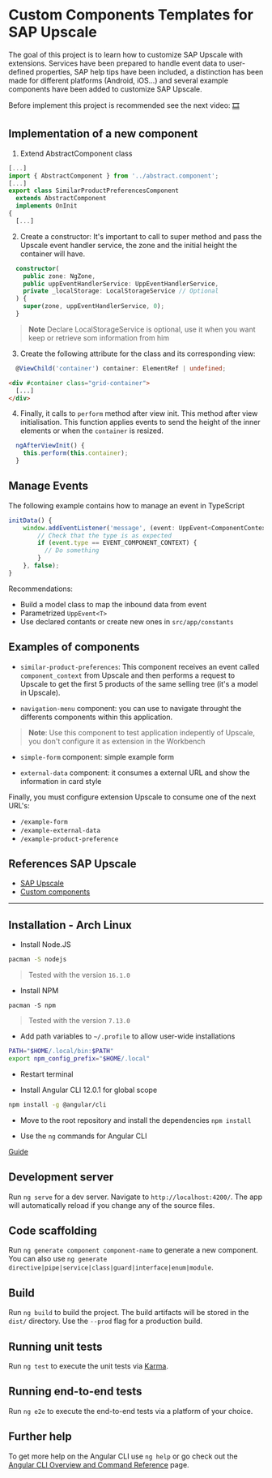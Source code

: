 # Custom Components Templates for SAP Upscale

The goal of this project is to learn how to customize SAP Upscale with extensions. Services have been prepared to handle event data to user-defined properties, SAP help tips have been included, a distinction has been made for different platforms (Android, iOS...) and several example components have been added to customize SAP Upscale.

Before implement this project is recommended see the next video: [🎞️](https://help.sap.com/viewer/a99d6fa0606f4f3cbf251e4e61f35feb/SHIP/en-US/f542f9dc2d744b28b471ca6f044d832c.html)


## Implementation of a new component

1. Extend AbstractComponent class
```ts
[...]
import { AbstractComponent } from '../abstract.component';
[...]
export class SimilarProductPreferencesComponent
  extends AbstractComponent
  implements OnInit
{
  [...]
```

2. Create a constructor: It's important to call to super method and pass the Upscale event handler service, the zone and the initial height the container will have.
```ts
  constructor(
    public zone: NgZone,
    public uppEventHandlerService: UppEventHandlerService,
    private _localStorage: LocalStorageService // Optional
  ) {
    super(zone, uppEventHandlerService, 0);
  }
```
> **Note** Declare LocalStorageService is optional, use it when you want keep or retrieve som information from him

3. Create the following attribute for the class and its corresponding view: 
```ts
  @ViewChild('container') container: ElementRef | undefined;
```

```html
<div #container class="grid-container">
  [...]
</div>
```

4. Finally, it calls to `perform` method after view init. This method after view initialisation. This function applies events to send the height of the inner elements or when the `container` is resized.

```ts
  ngAfterViewInit() {
    this.perform(this.container);
  }
```

## Manage Events

The following example contains how to manage an event in TypeScript

```ts
initData() {
    window.addEventListener('message', (event: UppEvent<ComponentContextData>) => {
        // Check that the type is as expected
        if (event.type == EVENT_COMPONENT_CONTEXT) {
          // Do something
        }
    }, false);
}
```

Recommendations:
- Build a model class to map the inbound data from event
- Parametrized `UppEvent<T>`
- Use declared contants or create new ones in `src/app/constants`


## Examples of components

- `similar-product-preferences`: This component receives an event called `component_context` from Upscale and then performs a request to Upscale to get the first 5 products of the same selling tree (it's a model in Upscale).

- `navigation-menu` component: you can use to navigate throught the differents components within this application. 

> **Note**: Use this component to test application indepently of Upscale, you don't configure it as extension in the Workbench

- `simple-form` component: simple example form 

- `external-data` component: it consumes a external URL and show the information in card style


Finally, you must configure extension Upscale to consume one of the next URL's:
- `/example-form`
- `/example-external-data`
- `/example-product-preference` 


## References SAP Upscale

- [SAP Upscale](https://help.sap.com/viewer/product/SAP_UPSCALE_COMMERCE/SHIP/en-US)
- [Custom components](https://help.sap.com/viewer/a99d6fa0606f4f3cbf251e4e61f35feb/SHIP/en-US/f542f9dc2d744b28b471ca6f044d832c.html)

-------

## Installation - Arch Linux

- Install Node.JS
```bash
pacman -S nodejs
```
> Tested with the version `16.1.0`

- Install NPM
```
pacman -S npm
```
> Tested with the version `7.13.0`

- Add path variables to `~/.profile` to allow user-wide installations
```bash
PATH="$HOME/.local/bin:$PATH"
export npm_config_prefix="$HOME/.local"
```

- Restart terminal

- Install Angular CLI 12.0.1 for global scope
```bash
npm install -g @angular/cli
```

- Move to the root repository and install the dependencies `npm install`

- Use the `ng` commands for Angular CLI

[Guide](https://wiki.archlinux.org/title/Node.js)

## Development server

Run `ng serve` for a dev server. Navigate to `http://localhost:4200/`. The app will automatically reload if you change any of the source files.

## Code scaffolding

Run `ng generate component component-name` to generate a new component. You can also use `ng generate directive|pipe|service|class|guard|interface|enum|module`.

## Build

Run `ng build` to build the project. The build artifacts will be stored in the `dist/` directory. Use the `--prod` flag for a production build.

## Running unit tests

Run `ng test` to execute the unit tests via [Karma](https://karma-runner.github.io).

## Running end-to-end tests

Run `ng e2e` to execute the end-to-end tests via a platform of your choice.

## Further help

To get more help on the Angular CLI use `ng help` or go check out the [Angular CLI Overview and Command Reference](https://angular.io/cli) page.
